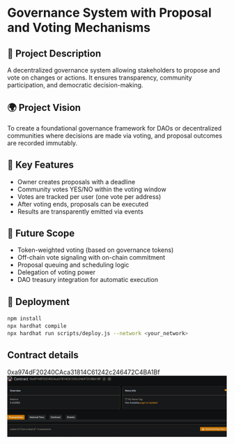 # Governance System with Proposal and Voting Mechanisms     

## 🧠 Project Description

A decentralized governance system allowing stakeholders to propose and vote on changes or actions. It ensures transparency, community participation, and democratic decision-making.

## 🌍 Project Vision    

To create a foundational governance framework for DAOs or decentralized communities where decisions are made via voting, and proposal outcomes are recorded immutably.

## 🔑 Key Features    

- Owner creates proposals with a deadline
- Community votes YES/NO within the voting window
- Votes are tracked per user (one vote per address)
- After voting ends, proposals can be executed
- Results are transparently emitted via events

## 🚀 Future Scope

- Token-weighted voting (based on governance tokens)
- Off-chain vote signaling with on-chain commitment
- Proposal queuing and scheduling logic
- Delegation of voting power
- DAO treasury integration for automatic execution

## 📜 Deployment

```bash
npm install
npx hardhat compile
npx hardhat run scripts/deploy.js --network <your_network>
```

## Contract details
0xa974dF20240CAca31814C61242c246472C4BA1Bf![alt text](image.png)
